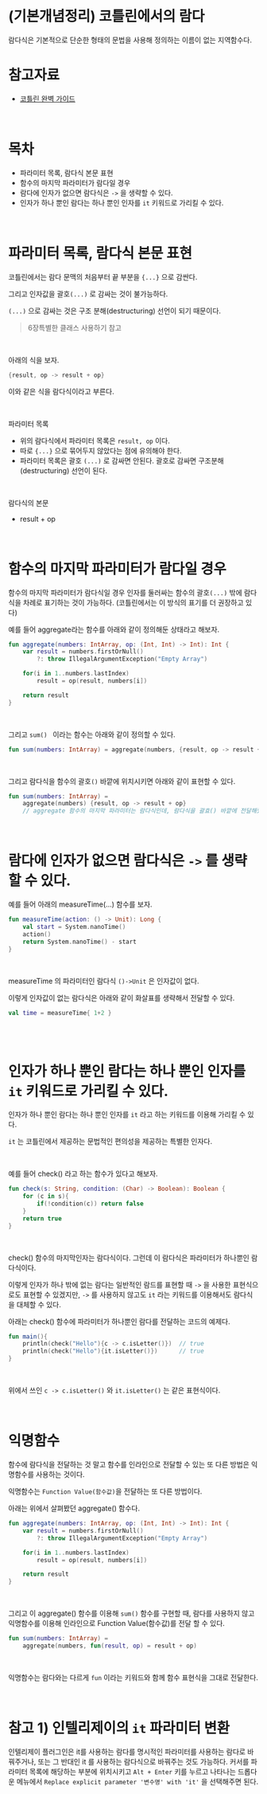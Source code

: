 # (기본개념정리) 코틀린에서의 람다

람다식은 기본적으로 단순한 형태의 문법을 사용해 정의하는 이름이 없는 지역함수다.<br>

# 참고자료

- [코틀린 완벽 가이드](http://www.yes24.com/Product/Goods/107698728)

<br>

# 목차 

- 파라미터 목록, 람다식 본문 표현
- 함수의 마지막 파라미터가 람다일 경우
- 람다에 인자가 없으면 람다식은 `->` 을 생략할 수 있다.
- 인자가 하나 뿐인 람다는 하나 뿐인 인자를 `it` 키워드로 가리킬 수 있다.

<br>

# 파라미터 목록, 람다식 본문 표현

코틀린에서는 람다 문맥의 처음부터 끝 부분을 `{...}` 으로 감싼다.<br>

그리고 인자값을 괄호`(...)` 로 감싸는 것이 불가능하다.<br>

`(...)` 으로 감싸는 것은 구조 분해(destructuring) 선언이 되기 때문이다.<br>

> 6장특별한 클래스 사용하기 참고

<br>

아래의 식을 보자.

```kotlin
{result, op -> result + op}
```

이와 같은 식을 람다식이라고 부른다. <br>

<br>

파라미터 목록

- 위의 람다식에서 파라미터 목록은 `result, op` 이다. 
- 따로 `{...}` 으로 묶어두지 않았다는 점에 유의해야 한다.
- 파라미터 목록은 괄호 `(...)` 로 감싸면 안된다. 괄호로 감싸면 구조분해(destructuring) 선언이 된다.

<br>

람다식의 본문

- result + op

<br>

# 함수의 마지막 파라미터가 람다일 경우

함수의 마지막 파라미터가 람다식일 경우 인자를 둘러싸는 함수의 괄호`(...)` 밖에 람다식을 차례로 표기하는 것이 가능하다. (코틀린에서는 이 방식의 표기를 더 권장하고 있다)<br>

예를 들어 aggregate라는 함수를 아래와 같이 정의해둔 상태라고 해보자.

```kotlin
fun aggregate(numbers: IntArray, op: (Int, Int) -> Int): Int {
    var result = numbers.firstOrNull()
        ?: throw IllegalArgumentException("Empty Array")

    for(i in 1..numbers.lastIndex)
        result = op(result, numbers[i])

    return result
}
```

<br>

그리고 `sum() ` 이라는 함수는 아래와 같이 정의할 수 있다.<br>

```kotlin
fun sum(numbers: IntArray) = aggregate(numbers, {result, op -> result + op})
```

<br>

그리고 람다식을 함수의 괄호`()` 바깥에 위치시키면 아래와 같이 표현할 수 있다.

```kotlin
fun sum(numbers: IntArray) = 
	aggregate(numbers) {result, op -> result + op} 
	// aggregate 함수의 마지막 파라미터는 람다식인데, 람다식을 괄효() 바깥에 전달해줬다.
```

<br>

# 람다에 인자가 없으면 람다식은 `->` 를 생략할 수 있다.

예를 들어 아래의 measureTime(...) 함수를 보자.

```kotlin
fun measureTime(action: () -> Unit): Long {
    val start = System.nanoTime()
    action()
    return System.nanoTime() - start
}
```

<br>

measureTime 의 파라미터인 람다식 `()->Unit` 은 인자값이 없다.<br>

이렇게 인자값이 없는 람다식은 아래와 같이 화살표를 생략해서 전달할 수 있다.<br>

```kotlin
val time = measureTime{ 1+2 }
```

<br>

<br>

# 인자가 하나 뿐인 람다는 하나 뿐인 인자를 `it` 키워드로 가리킬 수 있다.

인자가 하나 뿐인 람다는 하나 뿐인 인자를 `it` 라고 하는 키워드를 이용해 가리킬 수 있다.<br>

`it` 는 코틀린에서 제공하는 문법적인 편의성을 제공하는 특별한 인자다.<br>

<br>

예를 들어 check() 라고 하는 함수가 있다고 해보자.<br>

```kotlin
fun check(s: String, condition: (Char) -> Boolean): Boolean {
    for (c in s){
        if(!condition(c)) return false
    }
    return true
}
```

<br>

check() 함수의 마지막인자는 람다식이다. 그런데 이 람다식은 파라미터가 하나뿐인 람다식이다.<br>

이렇게 인자가 하나 밖에 없는 람다는 일반적인 람드를 표현할 때 `->` 을 사용한 표현식으로도 표현할 수 있겠지만, `->` 를 사용하지 않고도 `it` 라는 키워드를 이용해서도 람다식을 대체할 수 있다.<br>

아래는 check() 함수에 파라미터가 하나뿐인 람다를 전달하는 코드의 예제다.<br>

```kotlin
fun main(){
    println(check("Hello"){c -> c.isLetter()}) 	// true
    println(check("Hello"){it.isLetter()}) 		// true
}
```

<br>

위에서 쓰인 `c -> c.isLetter()` 와 `it.isLetter()` 는 같은 표현식이다.<br>

<br>

# 익명함수

함수에 람다식을 전달하는 것 말고 함수를 인라인으로 전달할 수 있는 또 다른 방법은 익명함수를 사용하는 것이다.<br>

익명함수는 `Function Value(함수값)`을 전달하는 또 다른 방법이다.

아래는 위에서 살펴봤던 aggregate() 함수다.<br>

```kotlin
fun aggregate(numbers: IntArray, op: (Int, Int) -> Int): Int {
    var result = numbers.firstOrNull()
        ?: throw IllegalArgumentException("Empty Array")

    for(i in 1..numbers.lastIndex)
        result = op(result, numbers[i])

    return result
}
```

<br>

그리고 이 aggregate() 함수를 이용해 `sum()` 함수를 구현할 때, 람다를 사용하지 않고 익명함수를 이용해 인라인으로 Function Value(함수값)를 전달 할 수 있다.

```kotlin
fun sum(numbers: IntArray) = 
	aggregate(numbers, fun(result, op) = result + op)
```

<br>

익명함수는 람다와는 다르게 `fun` 이라는 키워드와 함께 함수 표현식을 그대로 전달한다.<br>

<br>



# 참고 1) 인텔리제이의 `it` 파라미터 변환

인텔리제이 플러그인은 it를 사용하는 람다를 명시적인 파라미터를 사용하는 람다로 바꿔주거나, 또는 그 반대인 it 를 사용하는 람다식으로 바꿔주는 것도 가능하다. 커서를 파라미터 목록에 해당하는 부분에 위치시키고 `Alt + Enter` 키를 누르고 나타나는 드롭다운 메뉴에서  `Replace explicit parameter '변수명' with 'it'` 을 선택해주면 된다.<br>

<br>


